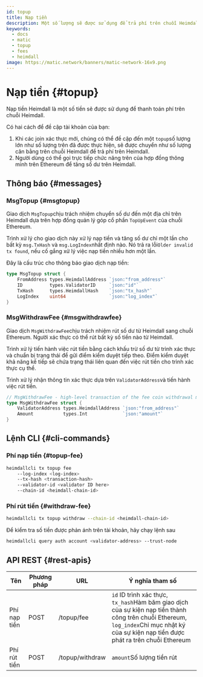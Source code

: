 ```yaml
---
id: topup
title: Nạp tiền
description: Một số lượng sẽ được sử dụng để trả phí trên chuỗi Heimdall
keywords:
  - docs
  - matic
  - topup
  - fees
  - heimdall
image: https://matic.network/banners/matic-network-16x9.png
---
```


# Nạp tiền {#topup}

Nạp tiền Heimdall là một số tiền sẽ được sử dụng để thanh toán phí trên chuỗi Heimdall.

Có hai cách để đề cập tài khoản của bạn:

1. Khi các join xác thực mới, chúng có thể đề cập đến một `topup`số lượng lớn như số lượng trên đã được thực hiện, sẽ được chuyển như số lượng cân bằng trên chuỗi Heimdall để trả phí trên Heimdall.
2. Người dùng có thể gọi trực tiếp chức năng trên của hợp đồng thông minh trên Ethereum để tăng số dư trên Heimdall.

## Thông báo {#messages}

### MsgTopup {#msgtopup}

Giao dịch `MsgTopup`chịu trách nhiệm chuyển số dư đến một địa chỉ trên Heimdall dựa trên hợp đồng quản lý góp cổ phần `TopUpEvent` của chuỗi Ethereum.

Trình xử lý cho giao dịch này xử lý nạp tiền và tăng số dư chỉ một lần cho bất kỳ `msg.TxHash` và `msg.LogIndex`nhất định nào. Nó trả ra lỗi`Older invalid tx found`, nếu cố gắng xử lý việc nạp tiền nhiều hơn một lần.

Đây là cấu trúc cho thông báo giao dịch nạp tiền:

```go
type MsgTopup struct {
	FromAddress types.HeimdallAddress `json:"from_address"`
	ID          types.ValidatorID     `json:"id"`
	TxHash      types.HeimdallHash    `json:"tx_hash"`
	LogIndex    uint64                `json:"log_index"`
}
```

### MsgWithdrawFee {#msgwithdrawfee}

Giao dịch `MsgWithdrawFee`chịu trách nhiệm rút số dư từ Heimdall sang chuỗi Ethereum. Người xác thực có thể rút bất kỳ số tiền nào từ Heimdall.

Trình xử lý tiến hành việc rút tiền bằng cách khấu trừ số dư từ trình xác thực và chuẩn bị trạng thái để gửi điểm kiểm duyệt tiếp theo. Điểm kiểm duyệt khả năng kế tiếp sẽ chứa trạng thái liên quan đến việc rút tiền cho trình xác thực cụ thể.

Trình xử lý nhận thông tin xác thực dựa trên `ValidatorAddress`và tiến hành việc rút tiền.

```go
// MsgWithdrawFee - high-level transaction of the fee coin withdrawal module
type MsgWithdrawFee struct {
	ValidatorAddress types.HeimdallAddress `json:"from_address"`
	Amount           types.Int             `json:"amount"`
}
```

## Lệnh CLI {#cli-commands}

### Phí nạp tiền {#topup-fee}

```bash
heimdallcli tx topup fee
	--log-index <log-index>
	--tx-hash <transaction-hash>
	--validator-id <validator ID here>
	--chain-id <heimdall-chain-id>
```

### Phí rút tiền {#withdraw-fee}

```bash
heimdallcli tx topup withdraw --chain-id <heimdall-chain-id>
```

Để kiểm tra số tiền được phản ánh trên tài khoản, hãy chạy lệnh sau

```bash
heimdallcli query auth account <validator-address> --trust-node
```

## API REST {#rest-apis}

| Tên | Phương pháp | URL | Ý nghĩa tham số |
|----------------------|------|------------------|-------------------------------------------------------------------------------------------------------------------------------------------------|
| Phí nạp tiền | POST | /topup/fee | `id` ID trình xác thực, `tx_hash`Hàm băm giao dịch của sự kiện nạp tiền thành công trên chuỗi Ethereum, `log_index`Chỉ mục nhật ký của sự kiện nạp tiền được phát ra trên chuỗi Ethereum |
| Phí rút tiền | POST | /topup/withdraw | `amount`Số lượng tiền rút |
